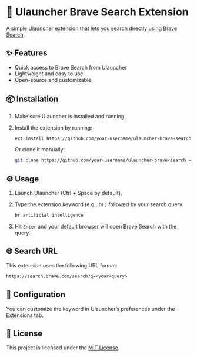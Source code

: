# 🔎 Ulauncher Brave Search Extension

A simple [Ulauncher](https://ext.ulauncher.io/) extension that lets you search directly using [Brave Search](https://search.brave.com/).

## ✨ Features

- Quick access to Brave Search from Ulauncher
- Lightweight and easy to use
- Open-source and customizable

## 📦 Installation

1. Make sure Ulauncher is installed and running.
2. Install the extension by running:

	```bash
	ext install https://github.com/your-username/ulauncher-brave-search
	```

	Or clone it manually:

	```bash
	git clone https://github.com/your-username/ulauncher-brave-search ~/.local/share/ulauncher/extensions/brave-search
	```

## ⚙️ Usage

1. Launch Ulauncher (Ctrl + Space by default).
2. Type the extension keyword (e.g., br ) followed by your search query:
	
	```bash
	br artificial intelligence
	```
3. Hit `Enter` and your default browser will open Brave Search with the query.

## 🌐 Search URL

This extension uses the following URL format:

```txt
https://search.brave.com/search?q=<your+query>
```

## 🔧 Configuration

You can customize the keyword in Ulauncher’s preferences under the Extensions tab.

## 📄 License

This project is licensed under the [MIT License](https://opensource.org/license/mit).